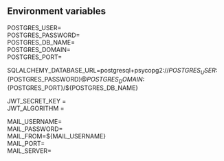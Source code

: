## Environment variables ##

POSTGRES_USER=  
POSTGRES_PASSWORD=  
POSTGRES_DB_NAME=  
POSTGRES_DOMAIN=  
POSTGRES_PORT=  

SQLALCHEMY_DATABASE_URL=postgresql+psycopg2://${POSTGRES_USER}:${POSTGRES_PASSWORD}@${POSTGRES_DOMAIN}:${POSTGRES_PORT}/${POSTGRES_DB_NAME}

JWT_SECRET_KEY =   
JWT_ALGORITHM =

MAIL_USERNAME=  
MAIL_PASSWORD=  
MAIL_FROM=${MAIL_USERNAME}  
MAIL_PORT=  
MAIL_SERVER=